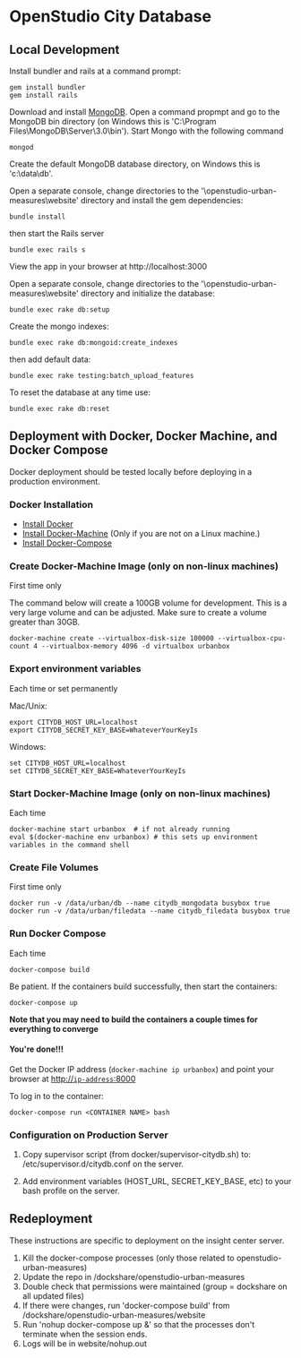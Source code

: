 # OpenStudio City Database

## Local Development

Install bundler and rails at a command prompt:

```
gem install bundler
gem install rails
```

Download and install [MongoDB](https://www.mongodb.org).  Open a command propmpt and go to the MongoDB bin directory (on Windows this is 'C:\Program Files\MongoDB\Server\3.0\bin').  Start Mongo with the following command 

```
mongod
```

Create the default MongoDB database directory, on Windows this is  'c:\data\db'.


Open a separate console, change directories to the '\openstudio-urban-measures\website\' directory and install the gem dependencies:

```
bundle install
```

then start the Rails server

```
bundle exec rails s
```

View the app in your browser at http://localhost:3000

Open a separate console, change directories to the '\openstudio-urban-measures\website\' directory and initialize the database:

```
bundle exec rake db:setup
```

Create the mongo indexes:
```
bundle exec rake db:mongoid:create_indexes
```

then add default data:

```
bundle exec rake testing:batch_upload_features
```

To reset the database at any time use:

```
bundle exec rake db:reset
```

## Deployment with Docker, Docker Machine, and Docker Compose

Docker deployment should be tested locally before deploying in a production environment.

### Docker Installation

* [Install Docker](https://docs.docker.com/installation/)
* [Install Docker-Machine](https://docs.docker.com/machine/install-machine/) (Only if you are not on a Linux machine.)
* [Install Docker-Compose](https://docs.docker.com/compose/install/)

### Create Docker-Machine Image (only on non-linux machines)
First time only

The command below will create a 100GB volume for development. This is a very large volume and can be adjusted. Make sure to create a volume greater than 30GB.

```
docker-machine create --virtualbox-disk-size 100000 --virtualbox-cpu-count 4 --virtualbox-memory 4096 -d virtualbox urbanbox
```

### Export environment variables
Each time or set permanently

Mac/Unix:
```
export CITYDB_HOST_URL=localhost
export CITYDB_SECRET_KEY_BASE=WhateverYourKeyIs
```
Windows:
```
set CITYDB_HOST_URL=localhost
set CITYDB_SECRET_KEY_BASE=WhateverYourKeyIs
```

### Start Docker-Machine Image (only on non-linux machines)
Each time 

```
docker-machine start urbanbox  # if not already running
eval $(docker-machine env urbanbox) # this sets up environment variables in the command shell
```

### Create File Volumes
First time only

```
docker run -v /data/urban/db --name citydb_mongodata busybox true
docker run -v /data/urban/filedata --name citydb_filedata busybox true
```

### Run Docker Compose 
Each time

```
docker-compose build
```
Be patient.  If the containers build successfully, then start the containers:
``` 
docker-compose up
```

**Note that you may need to build the containers a couple times for everything to converge**

#### You're done!!! ####
Get the Docker IP address (`docker-machine ip urbanbox`) and point your browser at [http://`ip-address`:8000](http://`ip-address`:8000)

To log in to the container:
```
docker-compose run <CONTAINER NAME> bash
```
### Configuration on Production Server
1. Copy supervisor script (from docker/supervisor-citydb.sh) to: /etc/supervisor.d/citydb.conf on the server.

2. Add environment variables (HOST_URL, SECRET_KEY_BASE, etc) to your bash profile on the server.

## Redeployment

These instructions are specific to deployment on the insight center server.

1.  Kill the docker-compose processes (only those related to openstudio-urban-measures)
2.  Update the repo in /dockshare/openstudio-urban-measures
3.  Double check that permissions were maintained (group = dockshare on all updated files)
4.  If there were changes, run 'docker-compose build' from /dockshare/openstudio-urban-measures/website
5.  Run 'nohup docker-compose up &' so that the processes don't terminate when the session ends.
6.  Logs will be in website/nohup.out
        
